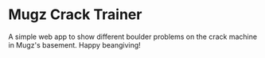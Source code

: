 # Mugz Crack Trainer

A simple web app to show different boulder problems on the crack machine in Mugz's basement. Happy beangiving!
